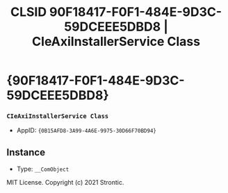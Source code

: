 ﻿---
title: "CLSID 90F18417-F0F1-484E-9D3C-59DCEEE5DBD8 | CIeAxiInstallerService Class"
excerpt: What is COM-Object CLSID 90F18417-F0F1-484E-9D3C-59DCEEE5DBD8?
---

# {90F18417-F0F1-484E-9D3C-59DCEEE5DBD8}

### `CIeAxiInstallerService Class`
* AppID: `{0B15AFD8-3A99-4A6E-9975-30D66F70BD94}`

## Instance

* Type: `__ComObject`

MIT License. Copyright (c) 2021 Strontic.


